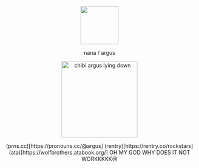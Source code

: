 <p align="center">
    <img width="100" src="https://komarev.com/ghpvc/?username=wolfbrothers"
        </p>


<p align="center">
nana  /  argus
</p> 
<p align="center">
    <img width="200" src="https://github.com/user-attachments/assets/63f4335f-33f7-4e65-a85a-a427868a7bca" alt="chibi argus lying down">
</p>
<p align="center">
(prns.cc)[https://pronouns.cc/@argus] (rentry)[https://rentry.co/rockstars] (ata)[https://wolfbrothers.atabook.org/]
OH MY GOD WHY DOES IT NOT WORKKKKK😢
</p>
